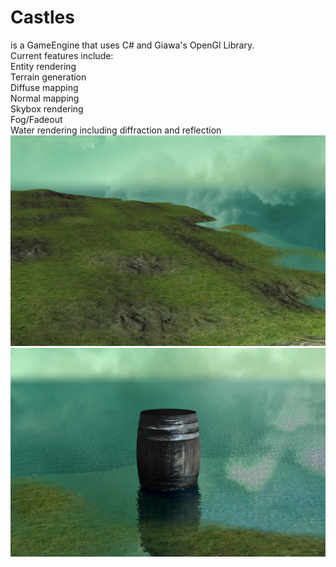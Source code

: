 # Castles  
is a GameEngine that uses C# and Giawa's OpenGl Library.  
Current features include:  
  Entity rendering  
  Terrain generation  
  Diffuse mapping  
  Normal mapping  
  Skybox rendering  
  Fog/Fadeout  
  Water rendering including diffraction and reflection  
![](Pictures/Terrain.png?raw=true "Terrain")
![](Pictures/Entity.png?raw=true "Entities")
